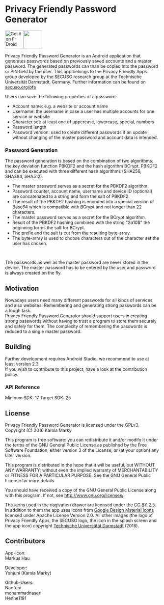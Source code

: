 # Privacy Friendly Password Generator

[<img src="https://f-droid.org/badge/get-it-on.png" alt="Get it on F-Droid" height="60">](https://f-droid.org/app/org.secuso.privacyfriendlypasswordgenerator)<a href="https://play.google.com/store/apps/details?id=org.secuso.privacyfriendlypasswordgenerator"><img src="https://play.google.com/intl/en_us/badges/images/generic/en_badge_web_generic.png" height="60"></a>

Privacy Friendly Password Generator is an Android application that generates passwords based on previously saved accounts and a master password. The generated passwords can than be copied into the password or PIN field by the user.
This app belongs to the Privacy Friendly Apps group developed by the SECUSO research group at the Technische Universität Darmstadt, Germany. Further information can be found on [secuso.org/pfa](https://secuso.org/pfa)<br />

Users can save the following properties of a password: <br />
* Account name: e.g. a website or account name 
* Username: the username in case a user has multiple accounts for one service or website
* Character set: at least one of uppercase, lowercase, special, numbers
* Password length
* Password version: used to create different passwords if an update without changing of the master password and account data is intended.  <br />

### Password Generation

The password generation is based on the combination of two algorithms: the key deviation function PBKDF2 and the hash algorithm BCrypt. PBKDF2 and can be executed with three different hash algorithms (SHA256, SHA384, SHA512). <br />
* The master password serves as a secret for the PBKDF2 algorithm.
* Password counter, account name, username and device ID (optional) are concatenated to a string and form the salt of PBKDF2. 
* The result of the PBKDF2 hashing is encoded into a special version of Base64 which is compatible with BCrypt and not longer than 22 characters.
* The master password serves as a secret for the BCrypt algorithm.
* Result of the PBKDF2 hashing combined with the string "$2a$10$" the beginning forms the salt for BCrypt.
* The prefix and the salt is cut from the resulting byte-array.
* The byte-array is used to choose characters out of the character set the user has chosen. 
<br />

The passwords as well as the master password are never stored in the device. The master password has to be entered by the user and password is always created on the fly. 

## Motivation

Nowadays users need many different passwords for all kinds of services and also websites. Remembering and generating strong passwords can be a tough task.  <br />
Privacy Friendly Password Generator should support users in creating strong passwords without having to trust a program to store them securely and safely for them. The complexity of remembering the passwords is reduced to a single master password. 

## Building

Further development requires Android Studio, we recommend to use at least version 2.3<br />
If you wish to contribute to this project, have a look at the contribution policy. 
 
### API Reference

Mininum SDK: 17
Target SDK: 25 

## License

Privacy Friendly Password Generator is licensed under the GPLv3.
Copyright (C) 2016  Karola Marky

This program is free software: you can redistribute it and/or modify
it under the terms of the GNU General Public License as published by
the Free Software Foundation, either version 3 of the License, or
(at your option) any later version.

This program is distributed in the hope that it will be useful,
but WITHOUT ANY WARRANTY; without even the implied warranty of
MERCHANTABILITY or FITNESS FOR A PARTICULAR PURPOSE.  See the
GNU General Public License for more details.

You should have received a copy of the GNU General Public License
along with this program. If not, see <http://www.gnu.org/licenses/>.

The icons used in the nagivation drawer are licensed under the [CC BY 2.5](http://creativecommons.org/licenses/by/2.5/). In addition to them the app uses icons from [Google Design Material Icons](https://design.google.com/icons/index.html) licensed under Apache License Version 2.0. All other images (the logo of Privacy Friendly Apps, the SECUSO logo, the icon in the splash screen and the app icon) copyright [Technische Universtität Darmstadt](https://www.tu-darmstadt.de/) (2016).

## Contributors

App-Icon: <br />
Markus Hau<br />

Developer: <br />
Yonjuni (Karola Marky) <br />

Github-Users: <br />
Naofum <br />
mohammadnaseri <br />
Henne1191






